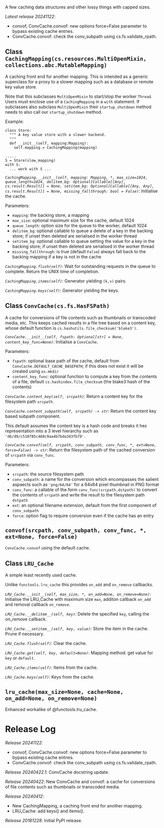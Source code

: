 A few caching data structures and other lossy things with capped sizes.

*Latest release 20241122*:
* convof, ConvCache.convof: new options force=False parameter to bypass existing cache entries.
* ConvCache.convof: check the conv_subpath using cs.fs.validate_rpath.

## <a name="CachingMapping"></a>Class `CachingMapping(cs.resources.MultiOpenMixin, collections.abc.MutableMapping)`

A caching front end for another mapping.
This is intended as a generic superclass for a proxy to a
slower mapping such as a database or remote key value store.

Note that this subclasses `MultiOpenMixin` to start/stop the worker `Thread`.
Users must enclose use of a `CachingMapping` in a `with` statement.
If subclasses also subclass `MultiOpenMixin` their `startup_shutdown`
method needs to also call our `startup_shutdown` method.

Example:

    class Store:
      """ A key value store with a slower backend.
      """
      def __init__(self, mapping:Mapping):
        self.mapping = CachingMapping(mapping)

    .....
    S = Store(slow_mapping)
    with S:
      ... work with S ...

*`CachingMapping.__init__(self, mapping: Mapping, *, max_size=1024, queue_length=1024, delitem_bg: Optional[Callable[[Any], cs.result.Result]] = None, setitem_bg: Optional[Callable[[Any, Any], cs.result.Result]] = None, missing_fallthrough: bool = False)`*:
Initialise the cache.

Parameters:
* `mapping`: the backing store, a mapping
* `max_size`: optional maximum size for the cache, default 1024
* `queue_length`: option size for the queue to the worker, default 1024
* `delitem_bg`: optional callable to queue a delete of a
  key in the backing store; if unset then deleted are
  serialised in the worker thread
* `setitem_bg`: optional callable to queue setting the value
  for a key in the backing store; if unset then deleted are
  serialised in the worker thread
* `missing_fallthrough`: is true (default `False`) always
  fall back to the backing mapping if a key is not in the cache

*`CachingMapping.flush(self)`*:
Wait for outstanding requests in the queue to complete.
Return the UNIX time of completion.

*`CachingMapping.items(self)`*:
Generator yielding `(k,v)` pairs.

*`CachingMapping.keys(self)`*:
Generator yielding the keys.

## <a name="ConvCache"></a>Class `ConvCache(cs.fs.HasFSPath)`

A cache for conversions of file contents such as thumbnails
or transcoded media, etc. This keeps cached results in a file
tree based on a content key, whose default function is
`cs.hashutils.file_checksum('blake3')`.

*`ConvCache.__init__(self, fspath: Optional[str] = None, content_key_func=None)`*:
Initialise a `ConvCache`.

Parameters:
* `fspath`: optional base path of the cache, default from
  `ConvCache.DEFAULT_CACHE_BASEPATH`;
  if this does not exist it will be created using `os.mkdir`
* `content_key_func`: optional function to compute a key
  from the contents of a file, default `cs.hashindex.file_checksum`
  (the blake3 hash of the contents)

*`ConvCache.content_key(self, srcpath)`*:
Return a content key for the filesystem path `srcpath`.

*`ConvCache.content_subpath(self, srcpath) -> str`*:
Return the content key based subpath component.

This default assumes the content key is a hash code and
breaks it hex representation into a 3 level hierarchy
such as `'d6/d9/c510785c468c9aa4b7bda343fb79'`.

*`ConvCache.convof(self, srcpath, conv_subpath, conv_func, *, ext=None, force=False) -> str`*:
Return the filesystem path of the cached conversion of
`srcpath` via `conv_func`.

Parameters:
* `srcpath`: the source filesystem path
* `conv_subpath`: a name for the conversion which encompasses
  the salient aspaects such as `'png/64/64'` for a 64x64 pixel
  thumbnail in PNG format
* `conv_func`: a callable of the form `conv_func(srcpath,dstpath)`
  to convert the contents of `srcpath` and write the result
  to the filesystem path `dstpath`
* `ext`: an optional filename extension, default from the
  first component of `conv_subpath`
* `force`: option flag to require conversion even if the
  cache has an entry

## <a name="convof"></a>`convof(srcpath, conv_subpath, conv_func, *, ext=None, force=False)`

`ConvCache.convof` using the default cache.

## <a name="LRU_Cache"></a>Class `LRU_Cache`

A simple least recently used cache.

Unlike `functools.lru_cache`
this provides `on_add` and `on_remove` callbacks.

*`LRU_Cache.__init__(self, max_size, *, on_add=None, on_remove=None)`*:
Initialise the LRU_Cache with maximum size `max`,
additon callback `on_add` and removal callback `on_remove`.

*`LRU_Cache.__delitem__(self, key)`*:
Delete the specified `key`, calling the on_remove callback.

*`LRU_Cache.__setitem__(self, key, value)`*:
Store the item in the cache. Prune if necessary.

*`LRU_Cache.flush(self)`*:
Clear the cache.

*`LRU_Cache.get(self, key, default=None)`*:
Mapping method: get value for `key` or `default`.

*`LRU_Cache.items(self)`*:
Items from the cache.

*`LRU_Cache.keys(self)`*:
Keys from the cache.

## <a name="lru_cache"></a>`lru_cache(max_size=None, cache=None, on_add=None, on_remove=None)`

Enhanced workalike of @functools.lru_cache.

# Release Log



*Release 20241122*:
* convof, ConvCache.convof: new options force=False parameter to bypass existing cache entries.
* ConvCache.convof: check the conv_subpath using cs.fs.validate_rpath.

*Release 20240422.1*:
ConvCache docstring update.

*Release 20240422*:
New ConvCache and convof: a cache for conversions of file contents such as thumbnails or transcoded media.

*Release 20240412*:
* New CachingMapping, a caching front end for another mapping.
* LRU_Cache: add keys() and items().

*Release 20181228*:
Initial PyPI release.

